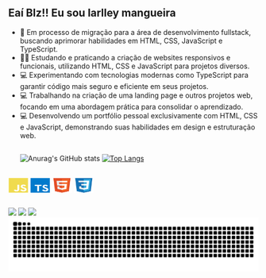 ## Eaí Blz!! Eu sou Iarlley mangueira
- 🚀 Em processo de migração para a área de desenvolvimento fullstack, buscando aprimorar habilidades em HTML, CSS, JavaScript e TypeScript.
- 👨‍💻 Estudando e praticando a criação de websites responsivos e funcionais, utilizando HTML, CSS e JavaScript para projetos diversos.
- 💻 Experimentando com tecnologias modernas como TypeScript para garantir código mais seguro e eficiente em seus projetos.
- 💻 Trabalhando na criação de uma landing page e outros projetos web, focando em uma abordagem prática para consolidar o aprendizado.
- 💻 Desenvolvendo um portfólio pessoal exclusivamente com HTML, CSS e JavaScript, demonstrando suas habilidades em design e estruturação web.
  ##
  ![Anurag's GitHub stats](https://github-readme-stats.vercel.app/api?username=Iarlleym&show_icons=true&theme=transparent) [![Top Langs](https://github-readme-stats.vercel.app/api/top-langs/?username=Iarlleym)](https://github.com/anuraghazra/github-readme-stats)
<div style="display: inline_block"><br>
  <img align="center" alt="Iarlley-Js" height="30" width="40" src="https://raw.githubusercontent.com/devicons/devicon/master/icons/javascript/javascript-plain.svg">
  <img align="center" alt="Iarlley-Ts" height="30" width="40" src="https://raw.githubusercontent.com/devicons/devicon/master/icons/typescript/typescript-plain.svg">
  <img align="center" alt="Iarlley-HTML" height="30" width="40" src="https://raw.githubusercontent.com/devicons/devicon/master/icons/html5/html5-original.svg">
  <img align="center" alt="Iarlley-CSS" height="30" width="40" src="https://raw.githubusercontent.com/devicons/devicon/master/icons/css3/css3-original.svg">
</div>
  
  ##
 
<div> 
  <a href="https://www.instagram.com/iarlleym" target="_blank"><img src="https://img.shields.io/badge/-Instagram-%23E4405F?style=for-the-badge&logo=instagram&logoColor=white" target="_blank"></a>
  <a href = "mailto:iarlleymangueira@gmail.com"><img src="https://img.shields.io/badge/-Gmail-%23333?style=for-the-badge&logo=gmail&logoColor=white" target="_blank"></a>
  <a href="https://www.linkedin.com/in/jos%C3%A9-iarlley-sabino-mangueira-86a1a9265/" target="_blank"><img src="https://img.shields.io/badge/-LinkedIn-%230077B5?style=for-the-badge&logo=linkedin&logoColor=white" target="_blank"></a>   
</div>

<picture>
  <source media="(prefers-color-scheme: dark)" srcset="https://raw.githubusercontent.com/iarlleym/iarlleym/output/github-contribution-grid-snake-dark.svg">
  <source media="(prefers-color-scheme: light)" srcset="https://raw.githubusercontent.com/iarlleym/iarlleym/output/github-contribution-grid-snake.svg">
  <img alt="github contribution grid snake animation" src="https://raw.githubusercontent.com/iarlleym/iarlleym/output/github-contribution-grid-snake.svg">
</picture>

